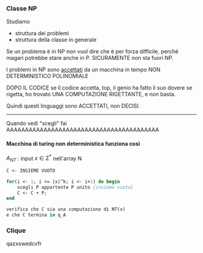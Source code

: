 ### Classe NP
Studiamo
- struttura dei problemi
- struttura della classe in generale

Se un problema è in NP non vuol dire che è per forza difficile, perché magari potrebbe stare anche in P.
SICURAMENTE non sta fuori NP.

I problemi in NP sono <u>accettati</u> da un macchina in tempo NON DETERMINISTICO POLINOMIALE

DOPO IL CODICE
	se il codice accetta, top, il genio ha fatto il suo dovere
	se rigetta, ho trovato UNA COMPUTAZIONE RIGETTANTE, e non basta.

Quindi questi linguaggi sono ACCETTATI, non DECISI.


---

Quando vedi "scegli" fai AAAAAAAAAAAAAAAAAAAAAAAAAAAAAAAAAAAAAAAAA


#### Macchina di turing non deterministica funziona così
$A_{NT}$ : input $x \in \Sigma^{*}$ nell'array N
```pascal
C <- INSIEME VUOTO

for(i <- 1; i <= |x|^k; i <- i+1) do begin
	scegli P appartente P unito {insieme vuoto}
	C <- C + P;
end

verifica che C sia una computazione di NT(x)
e che C termina in q_A
```



### Clique
qazxswedcvfr